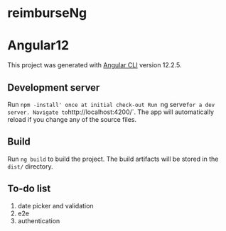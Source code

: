 # reimburseNg

# Angular12
This project was generated with [Angular CLI](https://github.com/angular/angular-cli) version 12.2.5.

## Development server
Run `npm -install' once at initial check-out
Run `ng serve` for a dev server. Navigate to `http://localhost:4200/`. The app will automatically reload if you change any of the source files.

## Build
Run `ng build` to build the project. The build artifacts will be stored in the `dist/` directory.

## To-do list
1) date picker and validation
2) e2e
3) authentication
